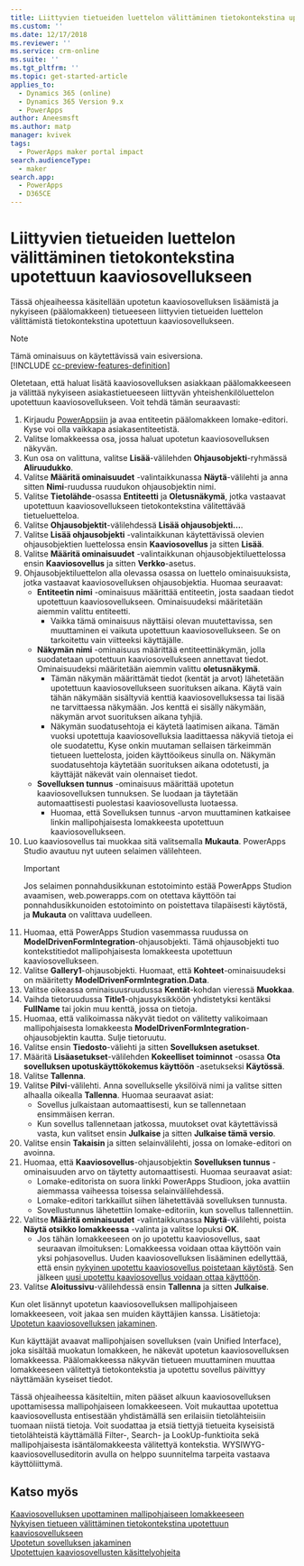 ```yaml
---
title: Liittyvien tietueiden luettelon välittäminen tietokontekstina upotettuun kaaviosovellukseen | MicrosoftDocs
ms.custom: ''
ms.date: 12/17/2018
ms.reviewer: ''
ms.service: crm-online
ms.suite: ''
ms.tgt_pltfrm: ''
ms.topic: get-started-article
applies_to:
  - Dynamics 365 (online)
  - Dynamics 365 Version 9.x
  - PowerApps
author: Aneesmsft
ms.author: matp
manager: kvivek
tags:
  - PowerApps maker portal impact
search.audienceType:
  - maker
search.app:
  - PowerApps
  - D365CE
---
```


# <a name="pass-a-list-of-related-records-as-data-context-to-an-embedded-canvas-app"></a>Liittyvien tietueiden luettelon välittäminen tietokontekstina upotettuun kaaviosovellukseen

Tässä ohjeaiheessa käsitellään upotetun kaaviosovelluksen lisäämistä ja nykyiseen (päälomakkeen) tietueeseen liittyvien tietueiden luettelon välittämistä tietokontekstina upotettuun kaaviosovellukseen.

> [!NOTE]
> Tämä ominaisuus on käytettävissä vain esiversiona. <br />
> [!INCLUDE [cc-preview-features-definition](../../includes/cc-preview-features-definition.md)]

Oletetaan, että haluat lisätä kaaviosovelluksen asiakkaan päälomakkeeseen ja välittää nykyiseen asiakastietueeseen liittyvän yhteishenkilöluettelon upotettuun kaaviosovellukseen. Voit tehdä tämän seuraavasti:

1.  Kirjaudu [PowerAppsiin](https://web.powerapps.com/?utm_source=padocs&utm_medium=linkinadoc&utm_campaign=referralsfromdoc) ja avaa entiteetin päälomakkeen lomake-editori. Kyse voi olla vaikkapa asiakasentiteetistä.
2.  Valitse lomakkeessa osa, jossa haluat upotetun kaaviosovelluksen näkyvän.
3.  Kun osa on valittuna, valitse **Lisää**-välilehden **Ohjausobjekti**-ryhmässä **Aliruudukko**.
4.  Valitse **Määritä ominaisuudet** -valintaikkunassa **Näytä**-välilehti ja anna sitten **Nimi**-ruudussa ruudukon ohjausobjektin nimi.
5.  Valitse **Tietolähde**-osassa **Entiteetti** ja **Oletusnäkymä**, jotka vastaavat upotettuun kaaviosovellukseen tietokontekstina välitettävää tietueluetteloa.
6. Valitse **Ohjausobjektit**-välilehdessä **Lisää ohjausobjekti…**.
7. Valitse **Lisää ohjausobjekti** -valintaikkunan käytettävissä olevien ohjausobjektien luettelossa ensin **Kaaviosovellus** ja sitten **Lisää**.
8. Valitse **Määritä ominaisuudet** -valintaikkunan ohjausobjektiluettelossa ensin **Kaaviosovellus** ja sitten **Verkko**-asetus.
9. Ohjausobjektiluettelon alla olevassa osassa on luettelo ominaisuuksista, jotka vastaavat kaaviosovelluksen ohjausobjektia. Huomaa seuraavat:
     - **Entiteetin nimi** -ominaisuus määrittää entiteetin, josta saadaan tiedot upotettuun kaaviosovellukseen. Ominaisuudeksi määritetään aiemmin valittu entiteetti.
         -  Vaikka tämä ominaisuus näyttäisi olevan muutettavissa, sen muuttaminen ei vaikuta upotettuun kaaviosovellukseen. Se on tarkoitettu vain viitteeksi käyttäjälle.
     -  **Näkymän nimi** -ominaisuus määrittää entiteettinäkymän, jolla suodatetaan upotettuun kaaviosovellukseen annettavat tiedot. Ominaisuudeksi määritetään aiemmin valittu **oletusnäkymä**.
         -  Tämän näkymän määrittämät tiedot (kentät ja arvot) lähetetään upotettuun kaaviosovellukseen suorituksen aikana. Käytä vain tähän näkymään sisältyviä kenttiä kaaviosovelluksessa tai lisää ne tarvittaessa näkymään. Jos kenttä ei sisälly näkymään, näkymän arvot suorituksen aikana tyhjiä.
         -  Näkymän suodatusehtoja ei käytetä laatimisen aikana. Tämän vuoksi upotettuja kaaviosovelluksia laadittaessa näkyviä tietoja ei ole suodatettu, Kyse onkin muutaman sellaisen tärkeimmän tietueen luettelosta, joiden käyttöoikeus sinulla on. Näkymän suodatusehtoja käytetään suorituksen aikana odotetusti, ja käyttäjät näkevät vain olennaiset tiedot.
     -  **Sovelluksen tunnus** -ominaisuus määrittää upotetun kaaviosovelluksen tunnuksen. Se luodaan ja täytetään automaattisesti puolestasi kaaviosovellusta luotaessa.
         -  Huomaa, että Sovelluksen tunnus -arvon muuttaminen katkaisee linkin mallipohjaisesta lomakkeesta upotettuun kaaviosovellukseen.
10. Luo kaaviosovellus tai muokkaa sitä valitsemalla **Mukauta**. PowerApps Studio avautuu nyt uuteen selaimen välilehteen.
     > [!IMPORTANT]
     > Jos selaimen ponnahdusikkunan estotoiminto estää PowerApps Studion avaamisen, web.powerapps.com on otettava käyttöön tai ponnahdusikkunoiden estotoiminto on poistettava tilapäisesti käytöstä, ja **Mukauta** on valittava uudelleen. 
11. Huomaa, että PowerApps Studion vasemmassa ruudussa on **ModelDrivenFormIntegration**-ohjausobjekti. Tämä ohjausobjekti tuo kontekstitiedot mallipohjaisesta lomakkeesta upotettuun kaaviosovellukseen. 
12. Valitse **Gallery1**-ohjausobjekti. Huomaat, että **Kohteet**-ominaisuudeksi on määritetty **ModelDrivenFormIntegration.Data**.
13. Valitse oikeassa ominaisuusruudussa **Kentät**-kohdan vieressä **Muokkaa**.
14. Vaihda tietoruudussa **Title1**-ohjausyksikköön yhdistetyksi kentäksi **FullName** tai jokin muu kenttä, jossa on tietoja.
15. Huomaa, että valikoimassa näkyvät tiedot on välitetty valikoimaan mallipohjaisesta lomakkeesta **ModelDrivenFormIntegration**-ohjausobjektin kautta. Sulje tietoruutu.
16. Valitse ensin **Tiedosto**-väliehti ja sitten **Sovelluksen asetukset**.
17. Määritä **Lisäasetukset**-välilehden **Kokeelliset toiminnot** -osassa **Ota sovelluksen upotuskäyttökokemus käyttöön** -asetukseksi **Käytössä**.
18. Valitse **Tallenna**. 
19. Valitse **Pilvi**-välilehti. Anna sovellukselle yksilöivä nimi ja valitse sitten alhaalla oikealla **Tallenna**. Huomaa seuraavat asiat: 
    -  Sovellus julkaistaan automaattisesti, kun se tallennetaan ensimmäisen kerran. 
      -  Kun sovellus tallennetaan jatkossa, muutokset ovat käytettävissä vasta, kun valitset ensin **Julkaise** ja sitten **Julkaise tämä versio**.
20. Valitse ensin **Takaisin** ja sitten selainvälilehti, jossa on lomake-editori on avoinna. 
21. Huomaa, että **Kaaviosovellus**-ohjausobjektin **Sovelluksen tunnus** -ominaisuuden arvo on täytetty automaattisesti. Huomaa seuraavat asiat: 
     -  Lomake-editorista on suora linkki PowerApps Studioon, joka avattiin aiemmassa vaiheessa toisessa selainvälilehdessä.
     -  Lomake-editori tarkkaillut siihen lähetettävää sovelluksen tunnusta.
     -  Sovellustunnus lähetettiin lomake-editoriin, kun sovellus tallennettiin.
22. Valitse **Määritä ominaisuudet** -valintaikkunassa **Näytä**-välilehti, poista **Näytä otsikko lomakkeessa** -valinta ja valitse lopuksi **OK**.
     - Jos tähän lomakkeeseen on jo upotettu kaaviosovellus, saat seuraavan ilmoituksen: Lomakkeessa voidaan ottaa käyttöön vain yksi pohjasovellus. Uuden kaaviosovelluksen lisääminen edellyttää, että ensin [nykyinen upotettu kaaviosovellus poistetaan käytöstä](embedded-canvas-app-guidelines.md#disable-an-embedded-canvas-app). Sen jälkeen [uusi upotettu kaaviosovellus voidaan ottaa käyttöön](embedded-canvas-app-guidelines.md#enable-an-embedded-canvas-app).
23. Valitse **Aloitussivu**-välilehdessä ensin **Tallenna** ja sitten **Julkaise**.

Kun olet lisännyt upotetun kaaviosovelluksen mallipohjaiseen lomakkeeseen, voit jakaa sen muiden käyttäjien kanssa. Lisätietoja: [Upotetun kaaviosovelluksen jakaminen](share-embedded-canvas-app.md).

Kun käyttäjät avaavat mallipohjaisen sovelluksen (vain Unified Interface), joka sisältää muokatun lomakkeen, he näkevät upotetun kaaviosovelluksen lomakkeessa. Päälomakkeessa näkyvän tietueen muuttaminen muuttaa lomakkeeseen välitettyä tietokontekstia ja upotettu sovellus päivittyy näyttämään kyseiset tiedot.

Tässä ohjeaiheessa käsiteltiin, miten pääset alkuun kaaviosovelluksen upottamisessa mallipohjaiseen lomakkeeseen. Voit mukauttaa upotettua kaaviosovellusta entisestään yhdistämällä sen erilaisiin tietolähteisiin tuomaan niistä tietoja. Voit suodattaa ja etsiä tiettyjä tietueita kyseisistä tietolähteistä käyttämällä Filter-, Search- ja LookUp-funktioita sekä mallipohjaisesta isäntälomakkeesta välitettyä kontekstia. WYSIWYG-kaaviosovelluseditorin avulla on helppo suunnitelma tarpeita vastaava käyttöliittymä.

## <a name="see-also"></a>Katso myös
[Kaaviosovelluksen upottaminen mallipohjaiseen lomakkeeseen](embed-canvas-app-in-form.md) <br />
[Nykyisen tietueen välittäminen tietokontekstina upotettuun kaaviosovellukseen](pass-current-embedded-canvas-app.md) <br />
[Upotetun sovelluksen jakaminen](share-embedded-canvas-app.md) <br />
[Upotettujen kaaviosovellusten käsittelyohjeita](embedded-canvas-app-guidelines.md)
